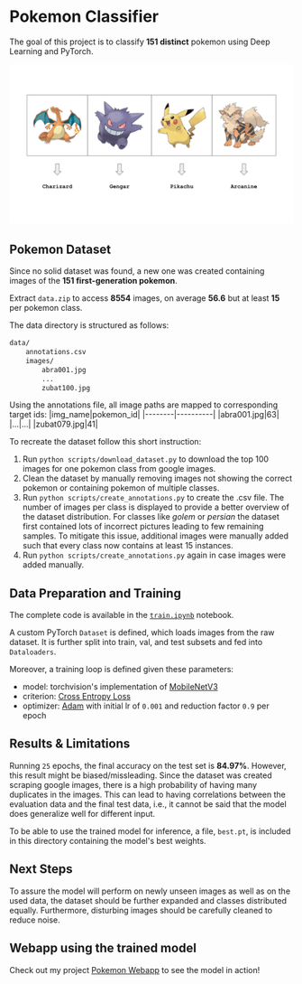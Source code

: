 # Pokemon Classifier
The goal of this project is to classify **151 distinct** pokemon using Deep Learning and PyTorch.

![Pokemon images with corresponding pokemon names](sketch.svg)

## Pokemon Dataset
Since no solid dataset was found, a new one was created containing images of the **151 first-generation pokemon**. 

Extract `data.zip` to access **8554** images, on average **56.6** but at least **15** per pokemon class.

The data directory is structured as follows:
```
data/
    annotations.csv
    images/
        abra001.jpg
        ...
        zubat100.jpg
```

Using the annotations file, all image paths are mapped to corresponding target ids:
|img_name|pokemon_id|
|--------|----------|
|abra001.jpg|63|
|...|...|
|zubat079.jpg|41|

To recreate the dataset follow this short instruction:
1. Run `python scripts/download_dataset.py` to download the top 100 images for one pokemon class from google images.
2. Clean the dataset by manually removing images not showing the correct pokemon or containing pokemon of multiple classes.
3. Run `python scripts/create_annotations.py` to create the .csv file. The number of images per class is displayed to provide a better overview of the dataset distribution. For classes like *golem* or *persian* the dataset first contained lots of incorrect pictures leading to few remaining samples. To mitigate this issue, additional images were manually added such that every class now contains at least 15 instances.
4. Run  `python scripts/create_annotations.py` again in case images were added manually.

## Data Preparation and Training
The complete code is available in the [`train.ipynb`](https://github.com/thomasbohm/pokemon-classifier/blob/main/train.ipynb) notebook. 

A custom PyTorch `Dataset` is defined, which loads images from the raw dataset. It is further split into train, val, and test subsets and fed into `Dataloaders`.

Moreover, a training loop is defined given these parameters:
- model: torchvision's implementation of [MobileNetV3](https://pytorch.org/vision/stable/_modules/torchvision/models/mobilenetv3.html) 
- criterion: [Cross Entropy Loss](https://pytorch.org/docs/stable/generated/torch.nn.CrossEntropyLoss.html)
- optimizer: [Adam](https://pytorch.org/docs/stable/generated/torch.optim.Adam.html) with initial lr of `0.001` and reduction factor `0.9` per epoch

## Results & Limitations
Running `25` epochs, the final accuracy on the test set is **84.97%**. However, this result might be biased/missleading. Since the dataset was created scraping google images, there is a high probability of having many duplicates in the images. This can lead to having correlations between the evaluation data and the final test data, i.e., it cannot be said that the model does generalize well for different input.

To be able to use the trained model for inference, a file, `best.pt`, is included in this directory containing the model's best weights.

## Next Steps
To assure the model will perform on newly unseen images as well as on the used data, the dataset should be further expanded and classes distributed equally. Furthermore, disturbing images should be carefully cleaned to reduce noise.

## Webapp using the trained model
Check out my project [Pokemon Webapp](https://github.com/thomasbohm/pokemon-webapp) to see the model in action!